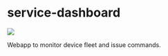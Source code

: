 # service-dashboard

![](assets/screenshot.png)

Webapp to monitor device fleet and issue commands.
